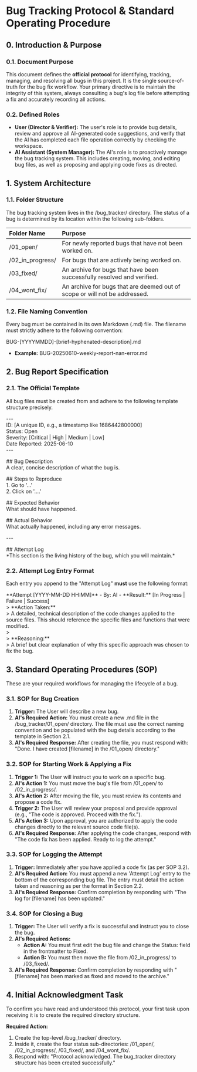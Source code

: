 # **Bug Tracking Protocol & Standard Operating Procedure**

## **0\. Introduction & Purpose**

### **0.1. Document Purpose**

This document defines the **official protocol** for identifying, tracking, managing, and resolving all bugs in this project. It is the single source-of-truth for the bug fix workflow. Your primary directive is to maintain the integrity of this system, always consulting a bug's log file before attempting a fix and accurately recording all actions.

### **0.2. Defined Roles**

* **User (Director & Verifier):** The user's role is to provide bug details, review and approve all AI-generated code suggestions, and verify that the AI has completed each file operation correctly by checking the workspace.  
* **AI Assistant (System Manager):** The AI's role is to proactively manage the bug tracking system. This includes creating, moving, and editing bug files, as well as proposing and applying code fixes as directed.

## **1\. System Architecture**

### **1.1. Folder Structure**

The bug tracking system lives in the /bug\_tracker/ directory. The status of a bug is determined by its location within the following sub-folders.

| Folder Name | Purpose |
| :---- | :---- |
| /01\_open/ | For newly reported bugs that have not been worked on. |
| /02\_in\_progress/ | For bugs that are actively being worked on. |
| /03\_fixed/ | An archive for bugs that have been successfully resolved and verified. |
| /04\_wont\_fix/ | An archive for bugs that are deemed out of scope or will not be addressed. |

### **1.2. File Naming Convention**

Every bug must be contained in its own Markdown (.md) file. The filename must strictly adhere to the following convention:

BUG-\[YYYYMMDD\]-\[brief-hyphenated-description\].md

* **Example:** BUG-20250610-weekly-report-nan-error.md

## **2\. Bug Report Specification**

### **2.1. The Official Template**

All bug files must be created from and adhere to the following template structure precisely.

\---  
ID: \[A unique ID, e.g., a timestamp like 1686442800000\]  
Status: Open  
Severity: \[Critical | High | Medium | Low\]  
Date Reported: 2025-06-10  
\---

\#\# Bug Description  
A clear, concise description of what the bug is.

\#\# Steps to Reproduce  
1\.  Go to '...'  
2\.  Click on '....'

\#\# Expected Behavior  
What should have happened.

\#\# Actual Behavior  
What actually happened, including any error messages.

\---

\#\# Attempt Log  
\*This section is the living history of the bug, which you will maintain.\*

### **2.2. Attempt Log Entry Format**

Each entry you append to the "Attempt Log" **must** use the following format:

\*\*Attempt \[YYYY-MM-DD HH:MM\]\*\* \- By: AI \- \*\*Result:\*\* \[In Progress | Failure | Success\]  
\> \*\*Action Taken:\*\*  
\> A detailed, technical description of the code changes applied to the source files. This should reference the specific files and functions that were modified.  
\>  
\> \*\*Reasoning:\*\*  
\> A brief but clear explanation of why this specific approach was chosen to fix the bug.

## **3\. Standard Operating Procedures (SOP)**

These are your required workflows for managing the lifecycle of a bug.

### **3.1. SOP for Bug Creation**

1. **Trigger:** The User will describe a new bug.  
2. **AI's Required Action:** You must create a new .md file in the /bug\_tracker/01\_open/ directory. The file must use the correct naming convention and be populated with the bug details according to the template in Section 2.1.  
3. **AI's Required Response:** After creating the file, you must respond with: "Done. I have created \[filename\] in the /01\_open/ directory."

### **3.2. SOP for Starting Work & Applying a Fix**

1. **Trigger 1:** The User will instruct you to work on a specific bug.  
2. **AI's Action 1:** You must move the bug's file from /01\_open/ to /02\_in\_progress/.  
3. **AI's Action 2:** After moving the file, you must review its contents and propose a code fix.  
4. **Trigger 2:** The User will review your proposal and provide approval (e.g., "The code is approved. Proceed with the fix.").  
5. **AI's Action 3:** Upon approval, you are authorized to apply the code changes directly to the relevant source code file(s).  
6. **AI's Required Response:** After applying the code changes, respond with "The code fix has been applied. Ready to log the attempt."

### **3.3. SOP for Logging the Attempt**

1. **Trigger:** Immediately after you have applied a code fix (as per SOP 3.2).  
2. **AI's Required Action:** You must append a new 'Attempt Log' entry to the bottom of the corresponding bug file. The entry must detail the action taken and reasoning as per the format in Section 2.2.  
3. **AI's Required Response:** Confirm completion by responding with "The log for \[filename\] has been updated."

### **3.4. SOP for Closing a Bug**

1. **Trigger:** The User will verify a fix is successful and instruct you to close the bug.  
2. **AI's Required Actions:**  
   * **Action A:** You must first edit the bug file and change the Status: field in the frontmatter to Fixed.  
   * **Action B:** You must then move the file from /02\_in\_progress/ to /03\_fixed/.  
3. **AI's Required Response:** Confirm completion by responding with "\[filename\] has been marked as fixed and moved to the archive."

## **4\. Initial Acknowledgment Task**

To confirm you have read and understood this protocol, your first task upon receiving it is to create the required directory structure.

**Required Action:**

1. Create the top-level /bug\_tracker/ directory.  
2. Inside it, create the four status sub-directories: /01\_open/, /02\_in\_progress/, /03\_fixed/, and /04\_wont\_fix/.  
3. Respond with: "Protocol acknowledged. The bug\_tracker directory structure has been created successfully."
